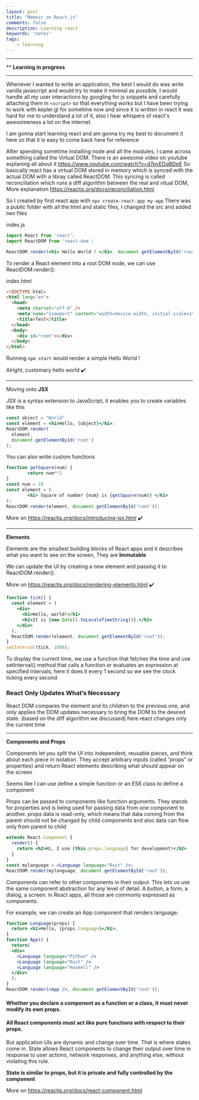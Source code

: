 ```yaml
---
layout: post
title: "Memoir on React.js"
comments: false
description: Learning react
keywords: "notes"
tags:
    - learning
---
```


---
** **Learning in progress**

---

Whenever I wanted to write an application, the best I would do was write vanilla javascript and would try to make it minimal as possible, I would handle all my user interactions by googling for js snippets and carefully attaching them in `<script>` so that
everything works but I have been trying to work with kepler.gl for sometime now and since it is written in react it was hard for me to understand a lot of it, also I hear whispers of react's awesomeness a lot on the internet.

I am gonna start learning react and am gonna try my best to document it here so that it is easy to come back here for reference 

After spending sometime installing node and all the modules, I came across something called the Virtual DOM. There is an awesome video on youtube explaning all about it <https://www.youtube.com/watch?v=d7pyEDqBDeE> So basically react has a virtual DOM stored in memory which is synced with the actual DOM with a libray called ReactDOM. This syncing is called reconciliation which runs a diff algorithm between the real and vitual DOM, More explanation <https://reactjs.org/docs/reconciliation.html>

So I created by first react app with `npx create-react-app my-app` There was a public folder with all the html and static files, I changed the src and added two files 

index.js 

```jsx
import React from 'react';
import ReactDOM from 'react-dom';

ReactDOM.render(<h1> Hello World ! </h1>, document.getElementById('root'));
```

To render a React element into a root DOM node, we can use ReactDOM.render():

index.html

```html
<!DOCTYPE html>
<html lang="en">
  <head>
    <meta charset="utf-8" />
    <meta name="viewport" content="width=device-width, initial-scale=1" />
    <title>Test</title>
  </head>
  <body>
    <div id="root"></div>
  </body>
</html>
```

Running `npm start` would render a simple Hello World !

Alright, customary hello world ✔️

---

Moving onto **JSX** 

JSX is a syntax extension to JavaScript, it enables you to create variables like this 

```jsx
const object = "World"
const element = <h1>Hello, {object}</h1>;
ReactDOM.render(
  element,
  document.getElementById('root')
);
```

You can also write custom functions

```jsx
function getSquare(num) {
        return num**2
}
const num = 10
const element = (
        <h1> Square of number {num} is {getSquare(num)} </h1>
);
ReactDOM.render(element, document.getElementById('root'));
```

More on <https://reactjs.org/docs/introducing-jsx.html> ✔️

---

**Elements** 

Elements are the smallest building blocks of React apps and it describes what you want to see on the screen, They are **Immutable**

We can update the UI by creating a new element and passing it to ReactDOM.render().

More on <https://reactjs.org/docs/rendering-elements.html> ✔️

```jsx
function tick() {
  const element = (
    <div>
      <h1>Hello, world!</h1>
      <h2>It is {new Date().toLocaleTimeString()}.</h2>
    </div>
  );
  ReactDOM.render(element, document.getElementById('root'));
}
setInterval(tick, 1000);
```

To display the current time, we use a function that fetches the time and use setInterval() method that calls a function or evaluates an expression at specified intervals, here it does it every 1 second so we see the clock ticking every second

### React Only Updates What’s Necessary

React DOM compares the element and its children to the previous one, and only applies the DOM updates necessary to bring the DOM to the desired state. (based on the diff algorithm we discussed) here react changes only the current time

---

**Components and Props** 

Components let you split the UI into independent, reusable pieces, and think about each piece in isolation. They accept arbitrary inputs (called “props” or properties) and return React elements describing what should appear on the screen

Seems like I can use define a simple function or an ES6 class to define a component

Props can be passed to components like function arguments. They stands for properties and is being used for passing data from one component to another. props data is read-only, which means that data coming from the parent should not be changed by child components and also data can flow only from parent to child

```jsx
extends React.Component {
  render() {
    return <h2>Hi, I use {this.props.language} for development!</h2>
  }
}
const mylanguage = <Language language="Rust" />;
ReactDOM.render(mylanguage, document.getElementById('root'));
```

Components can refer to other components in their output. This lets us use the same component abstraction for any level of detail. A button, a form, a dialog, a screen: in React apps, all those are commonly expressed as components.

For example, we can create an App component that renders language:


```jsx
function Language(props) {
  return <h1>Hello, {props.language}</h1>;
}
function App() {
  return(
  <div>
    <Language language="Python" />
    <Language language="Rust" />
    <Language language="Haskell" />
  </div>
  );
}
ReactDOM.render(<App />, document.getElementById('root'));
```

#### Whether you declare a component as a function or a class, it must never modify its own props.

#### All React components must act like pure functions with respect to their props.

But application UIs are dynamic and change over time. That is where states come in. State allows React components to change their output over time in response to user actions, network responses, and anything else, without violating this rule.

**State is similar to props, but it is private and fully controlled by the component**


More on <https://reactjs.org/docs/react-component.html>
